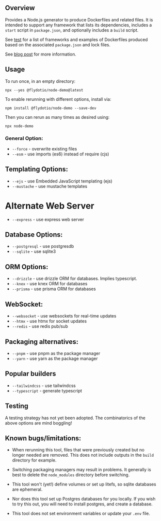 ## Overview

Provides a Node.js generator to produce Dockerfiles and related files.  It is intended to support any framework that lists its dependencies, includes a `start` script in `package.json`, and optionally includes a `build` script.

See [test](./test) for a list of frameworks and examples of Dockerfiles produced based on the associated `package.json` and lock files.

See [blog post](https://fly.io/blog/vanilla-candy-sprinkles/) for more information.

## Usage

To run once, in an empty directory:

```
npx --yes @flydotio/node-demo@latest
```

To enable rerunning with different options, install via:

```
npm install @flydotio/node-demo --save-dev
```

Then you can rerun as many times as desired using:

```
npx node-demo
```

### General Option:

* `--force` - overwrite existing files
* `--esm` - use imports (es6) instead of require (cjs)

## Templating Options:

* `--ejs` - use Embedded JavaScript templating (ejs)
* `--mustache` - use mustache templates

# Alternate Web Server

* `--express` - use express web server

## Database Options:

* `--postgresql` - use postgresdb
* `--sqlite` - use sqlite3

## ORM Options:

* `--drizzle` - use drizzle ORM for databases.  Implies typescript.
* `--knex` - use knex ORM for databases
* `--prisma` - use prisma ORM for databases

## WebSocket:

* `--websocket` - use websockets for real-time updates
* `--htmx` - use htmx for socket updates
* `--redis` - use redis pub/sub

## Packaging alternatives:

* `--pnpm` - use pnpm as the package manager
* `--yarn` - use yarn as the package manager

## Popular builders

* `--tailwindcss` - use tailwindcss
* `--typescript` - generate typescript

## Testing

A testing strategy has not yet been adopted.  The combinatorics of the above options are mind boggling!

## Known bugs/limitations:

* When rerunning this tool, files that were previously created but no longer needed are removed.  This does not include outputs in the `build` directory for example.

* Switching packaging managers may result in problems.  It generally is best to delete the `node_modules` directory before switching.

* This tool won't (yet!) define volumes or set up litefs, so sqlite databases are ephemeral.

* Nor does this tool set up Postgres databases for you locally.  If you wish to try this out, you will need to install postgres, and create a database.

* This tool does not set environment variables or update your `.env` file.

